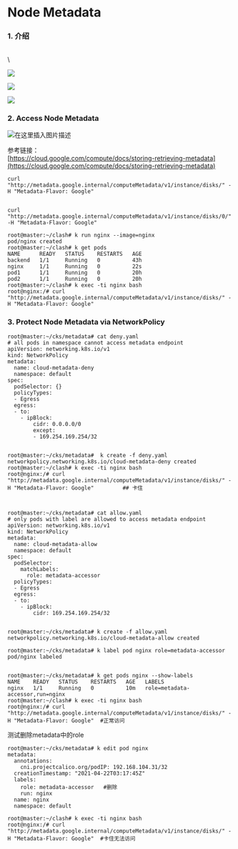 # Node Metadata

### 1. 介绍 <a href="#1__8" id="1__8"></a>

\
\


![](https://img-blog.csdnimg.cn/20210421185458486.png?shadow\_10,text\_aHR0cHM6Ly9ibG9nLmNzZG4ubmV0L3hpeGloYWhhbGVsZWhlaGU=,size\_16,color\_FFFFFF,t\_70)

![](https://img-blog.csdnimg.cn/20210421185743988.png?shadow\_10,text\_aHR0cHM6Ly9ibG9nLmNzZG4ubmV0L3hpeGloYWhhbGVsZWhlaGU=,size\_16,color\_FFFFFF,t\_70)

![](https://img-blog.csdnimg.cn/20210421185832634.png)

### 2. Access Node Metadata <a href="#2_practice_access_node_metadata_12" id="2_practice_access_node_metadata_12"></a>

![在这里插入图片描述](https://img-blog.csdnimg.cn/2021042211194795.png)

参考链接：\
[https://cloud.google.com/compute/docs/storing-retrieving-metadata](https://cloud.google.com/compute/docs/storing-retrieving-metadata)

```
curl "http://metadata.google.internal/computeMetadata/v1/instance/disks/" -H "Metadata-Flavor: Google"


curl "http://metadata.google.internal/computeMetadata/v1/instance/disks/0/" -H "Metadata-Flavor: Google"

root@master:~/clash# k run nginx --image=nginx
pod/nginx created
root@master:~/clash# k get pods
NAME      READY   STATUS    RESTARTS   AGE
backend   1/1     Running   0          43h
nginx     1/1     Running   0          22s
pod1      1/1     Running   0          20h
pod2      1/1     Running   0          20h
root@master:~/clash# k exec -ti nginx bash
root@nginx:/# curl "http://metadata.google.internal/computeMetadata/v1/instance/disks/" -H "Metadata-Flavor: Google"

```

### 3. Protect Node Metadata via NetworkPolicy <a href="#3_practice_protect_node_metadata_via_networkpolicy_36" id="3_practice_protect_node_metadata_via_networkpolicy_36"></a>

```
root@master:~/cks/metadata# cat deny.yaml
# all pods in namespace cannot access metadata endpoint
apiVersion: networking.k8s.io/v1
kind: NetworkPolicy
metadata:
  name: cloud-metadata-deny
  namespace: default
spec:
  podSelector: {}
  policyTypes:
  - Egress
  egress:
  - to:
    - ipBlock:
        cidr: 0.0.0.0/0
        except:
        - 169.254.169.254/32


root@master:~/cks/metadata#  k create -f deny.yaml 
networkpolicy.networking.k8s.io/cloud-metadata-deny created
root@master:~/clash# k exec -ti nginx bash
root@nginx:/# curl "http://metadata.google.internal/computeMetadata/v1/instance/disks/" -H "Metadata-Flavor: Google"         ## 卡住



root@master:~/cks/metadata# cat allow.yaml
# only pods with label are allowed to access metadata endpoint
apiVersion: networking.k8s.io/v1
kind: NetworkPolicy
metadata:
  name: cloud-metadata-allow
  namespace: default
spec:
  podSelector:
    matchLabels:
      role: metadata-accessor
  policyTypes:
  - Egress
  egress:
  - to:
    - ipBlock:
        cidr: 169.254.169.254/32


root@master:~/cks/metadata# k create -f allow.yaml 
networkpolicy.networking.k8s.io/cloud-metadata-allow created

root@master:~/cks/metadata# k label pod nginx role=metadata-accessor
pod/nginx labeled


root@master:~/cks/metadata# k get pods nginx --show-labels
NAME    READY   STATUS    RESTARTS   AGE   LABELS
nginx   1/1     Running   0          10m   role=metadata-accessor,run=nginx
root@master:~/clash# k exec -ti nginx bash
root@nginx:/# curl "http://metadata.google.internal/computeMetadata/v1/instance/disks/" -H "Metadata-Flavor: Google"  #正常访问
```

测试删除metadata中的role

```
root@master:~/cks/metadata# k edit pod nginx
metadata:
  annotations:
    cni.projectcalico.org/podIP: 192.168.104.31/32
  creationTimestamp: "2021-04-22T03:17:45Z"
  labels:
    role: metadata-accessor   #删除
    run: nginx
  name: nginx
  namespace: default

root@master:~/clash# k exec -ti nginx bash
root@nginx:/# curl "http://metadata.google.internal/computeMetadata/v1/instance/disks/" -H "Metadata-Flavor: Google"  #卡住无法访问
```
